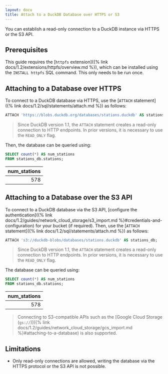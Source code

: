 ```yaml
---
layout: docu
title: Attach to a DuckDB Database over HTTPS or S3
---
```


You can establish a read-only connection to a DuckDB instance via HTTPS or the S3 API.

## Prerequisites

This guide requires the [`httpfs` extension]({% link docs/1.2/extensions/httpfs/overview.md %}), which can be installed using the `INSTALL httpfs` SQL command. This only needs to be run once.

## Attaching to a Database over HTTPS

To connect to a DuckDB database via HTTPS, use the [`ATTACH` statement]({% link docs/1.2/sql/statements/attach.md %}) as follows:

```sql
ATTACH 'https://blobs.duckdb.org/databases/stations.duckdb' AS stations_db;
```

> Since DuckDB version 1.1, the `ATTACH` statement creates a read-only connection to HTTP endpoints.
> In prior versions, it is necessary to use the `READ_ONLY` flag.

Then, the database can be queried using:

```sql
SELECT count(*) AS num_stations
FROM stations_db.stations;
```

| num_stations |
|-------------:|
| 578          |

## Attaching to a Database over the S3 API

To connect to a DuckDB database via the S3 API, [configure the authentication]({% link docs/1.2/guides/network_cloud_storage/s3_import.md %}#credentials-and-configuration) for your bucket (if required).
Then, use the [`ATTACH` statement]({% link docs/1.2/sql/statements/attach.md %}) as follows:

```sql
ATTACH 's3://duckdb-blobs/databases/stations.duckdb' AS stations_db;
```

> Since DuckDB version 1.1, the `ATTACH` statement creates a read-only connection to HTTP endpoints.
> In prior versions, it is necessary to use the `READ_ONLY` flag.

The database can be queried using:

```sql
SELECT count(*) AS num_stations
FROM stations_db.stations;
```

| num_stations |
|-------------:|
| 578          |

> Connecting to S3-compatible APIs such as the [Google Cloud Storage (`gs://`)]({% link docs/1.2/guides/network_cloud_storage/gcs_import.md %}#attaching-to-a-database) is also supported.

## Limitations

* Only read-only connections are allowed, writing the database via the HTTPS protocol or the S3 API is not possible.